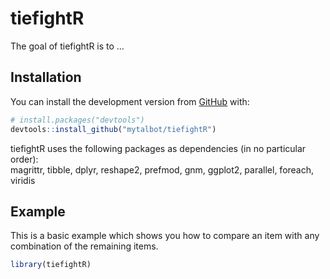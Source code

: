 
<!-- README.md is generated from README.Rmd. Please edit that file -->

# tiefightR

<!-- badges: start -->

<!-- badges: end -->

The goal of tiefightR is to …

## Installation

You can install the development version from
[GitHub](https://github.com/) with:

``` r
# install.packages("devtools")
devtools::install_github("mytalbot/tiefightR")
```

tiefightR uses the following packages as dependencies (in no particular
order):  
magrittr, tibble, dplyr, reshape2, prefmod, gnm, ggplot2, parallel,
foreach, viridis

## Example

This is a basic example which shows you how to compare an item with any
combination of the remaining items.

``` r
library(tiefightR)
```
